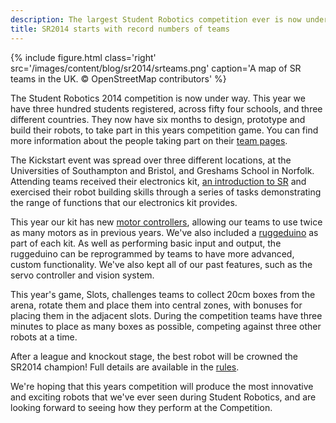 ```yaml
---
description: The largest Student Robotics competition ever is now underway!
title: SR2014 starts with record numbers of teams
---
```

{% include figure.html 
           class='right'
           src='/images/content/blog/sr2014/srteams.png'
           caption='A map of SR teams in the UK. &copy; OpenStreetMap contributors' %}

The Student Robotics 2014 competition is now under way. This year we have
three hundred students registered, across fifty four schools, and three
different countries. They now have six months to design, prototype and build
their robots, to take part in this years competition game. You can find more
information about the people taking part on their [team pages](/teams).

The Kickstart event was spread over three different locations, at the
Universities of Southampton and Bristol, and Greshams School in Norfolk.
Attending teams received their electronics kit,
[an introduction to SR](http://youtu.be/MWb3JalwaUM)
and exercised their robot
building skills through a series of tasks demonstrating the range of
functions that our electronics kit provides.

This year our kit has new [motor controllers](/blog/2013-10-02-sr2014_mcv4), allowing our teams to use twice as many 
motors as in previous years. We've also included a [ruggeduino](/docs/kit/ruggeduino) as part of each kit.  As well as 
performing basic input and output, the ruggeduino can be reprogrammed by teams to have more advanced, custom 
functionality.  We've also kept all of our past features, such as the servo controller and vision system.

This year's game, Slots, challenges teams to collect 20cm boxes from the arena,
rotate them and place them into central zones, with bonuses for placing them in
the adjacent slots. During the competition teams have three minutes to place as many boxes as possible, competing 
against three other robots at a time.

After a league and knockout stage, the best robot will be crowned the SR2014
champion! Full details are available in the [rules](/docs/rules).

We're hoping that this years competition will produce the most innovative and
exciting robots that we've ever seen during Student Robotics, and are looking
forward to seeing how they perform at the Competition.
